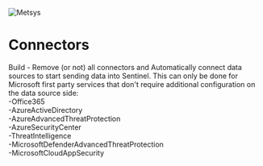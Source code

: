 ![](https://www.metsys.fr/wp-content/themes/metsys/images/svg/metsys-logo.svg "Metsys")

# Connectors

Build - Remove (or not) all connectors and Automatically connect data sources to start sending data into Sentinel. This can only be done for Microsoft first party services that don't require additional configuration on the data source side:\
-Office365\
-AzureActiveDirectory\
-AzureAdvancedThreatProtection\
-AzureSecurityCenter\
-ThreatIntelligence\
-MicrosoftDefenderAdvancedThreatProtection\
-MicrosoftCloudAppSecurity